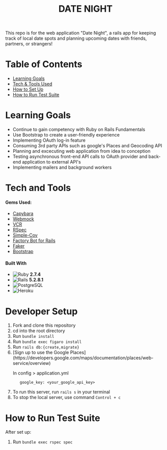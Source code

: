 <h1 align="center">DATE NIGHT</h1>

<br>
  
This repo is for the web application "Date Night", a rails app for keeping track of local date spots and planning upcoming dates with friends, partners, or strangers! <br>


# Table of Contents
- [Learning Goals](#learning-goals)
- [Tech & Tools Used](#tech-and-tools)
- [How to Set Up](#developer-setup)
- [How to Run Test Suite](#how-to-run-test-suite)

    
# Learning Goals

- Continue to gain competency with Ruby on Rails Fundamentals
- Use Bootstrap to create a user-friendly experience
- Implementing OAuth log-in feature
- Consuming 3rd party APIs such as google's Places and Geocoding API
- Planning and excecuting web application from idea to conception
- Testing asynchronous front-end API calls to OAuth provider and back-end application to external API's
- Implementing mailers and background workers 

# Tech and Tools
#### Gems Used:
  - [Capybara](https://github.com/teamcapybara/capybara)
  - [Webmock](https://github.com/bblimke/webmock)
  - [VCR](https://github.com/vcr/vcr)
  - [RSpec](https://github.com/rspec/rspec-metagem)
  - [Simple-Cov](https://github.com/simplecov-ruby/simplecov)
  - [Factory Bot for Rails](https://github.com/thoughtbot/factory_bot_rails)
  - [Faker](https://github.com/faker-ruby/faker)
  - [Bootstrap](https://github.com/twbs/bootstrap) 

#### Built With
  - ![Ruby](https://img.shields.io/badge/Ruby-CC342D?style=for-the-badge&logo=ruby&logoColor=white) **2.7.4**
  - ![Rails](https://img.shields.io/badge/Ruby_on_Rails-CC0000?style=for-the-badge&logo=ruby-on-rails&logoColor=white) **5.2.8.1**
  - ![PostgreSQL](https://img.shields.io/badge/PostgreSQL-316192?style=for-the-badge&logo=postgresql&logoColor=white)
  - ![Heroku](https://img.shields.io/badge/Heroku-430098?style=for-the-badge&logo=heroku&logoColor=white)

# Developer Setup
<ol>
  <li>Fork and clone this repository</li>
  <li>cd into the root directory</li>
  <li>Run <code>bundle install</code></li>
  <li>Run <code>bundle exec figaro install</code></li>
  <li>Run <code>rails db:{create,migrate}</code></li>
  <li> [Sign up to use the Google Places](https://developers.google.com/maps/documentation/places/web-service/overview) </li>

  In config > application.yml

  ```
     google_key: <your_google_api_key>
  ```
  <li>To run this server, run <code>rails s</code> in your terminal</li>
  <li>To stop the local server, use command <code>Control + c</code></li>


</ol>

# How to Run Test Suite
  After set up:
  <ol>
    <li>Run <code>bundle exec rspec spec</code></li>
  </ol>




